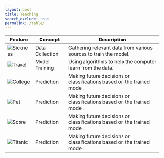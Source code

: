 ```yaml
---
layout: post
title: Teaching
search_exclude: true
permalink: /table/
---
```


| Feature                                 | Concept         | Description                                                            |
| ------------------------------------- | --------------- | ---------------------------------------------------------------------- |
| ![Sickness]({{site.baseurl}}/images/sick.png) | Data Collection | Gathering relevant data from various sources to train the model.       |
| ![Travel]({{site.baseurl}}/images/travel.png) | Model Training  | Using algorithms to help the computer learn from the data.             |
| ![College]({{site.baseurl}}/images/college.png) | Prediction      | Making future decisions or classifications based on the trained model. |
| ![Pet]({{site.baseurl}}/images/happy.png) | Prediction      | Making future decisions or classifications based on the trained model. |
| ![Score]({{site.baseurl}}/images/score.png) | Prediction      | Making future decisions or classifications based on the trained model. |
| ![Titanic]({{site.baseurl}}/images/titanic.png) | Prediction      | Making future decisions or classifications based on the trained model. |
